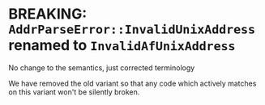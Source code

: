 # BREAKING: `AddrParseError::InvalidUnixAddress` renamed to `InvalidAfUnixAddress`

No change to the semantics, just corrected terminology

We have removed the old variant so that any code which actively matches
on this variant won't be silently broken.
